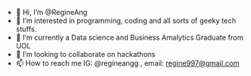 - 👋 Hi, I’m @RegineAng
- 👀 I’m interested in programming, coding and all sorts of geeky tech stuffs.
- 🌱 I’m currently a Data science and Business Amalytics Graduate from UOL 
- 💞️ I’m looking to collaborate on hackathons 
- 📫 How to reach me IG: @regineangg , email: regine997@gmail.com  

<!---
RegineAng/RegineAng is a ✨ special ✨ repository because its `README.md` (this file) appears on your GitHub profile.
You can click the Preview link to take a look at your changes.
--->
